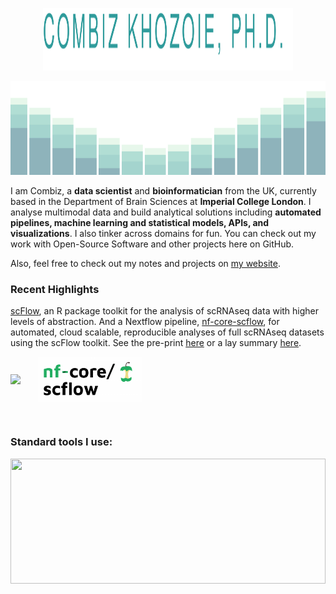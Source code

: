 <p align="center">
  <img src="./logo.svg" width="400" height="100">
</p>	
<img src="./waves.svg" width="100%" height="150">

I am Combiz, a **data scientist** and **bioinformatician** from the UK, currently based in the Department of Brain Sciences at **Imperial College London**. I analyse multimodal data and build analytical solutions including **automated pipelines, machine learning and statistical models, APIs, and visualizations**.  I also tinker across domains for fun. You can check out my work with Open-Source Software and other projects here on GitHub.

Also, feel free to check out my notes and projects on <a href="https://combiz.me" target="_blank">my website</a>.

### Recent Highlights

<a href="https://github.com/scFlow">scFlow</a>, an R package toolkit for the analysis of scRNAseq data with higher levels of abstraction.  And a Nextflow pipeline, <a href="https://github.com/combiz/nf-core-scflow">nf-core-scflow</a>, for automated, cloud scalable, reproducible analyses of full scRNAseq datasets using the scFlow toolkit.  See the pre-print <a href="https://www.biorxiv.org/content/10.1101/2021.08.16.456499v2">here</a> or a lay summary <a href="https://combiz.me/works/scflow-analytical-workflows-for-single-cell-data/">here</a>. 

<div>
    <a href="https://github.com/combiz/scflow"><img src="https://github.com/combiz/scFlow/raw/master/man/figures/logo.png" width="15%" align="center" /></a> &nbsp; &nbsp; &nbsp;
<a href="https://github.com/combiz/nf-core-scflow"><img src="https://github.com/combiz/nf-core-scflow/raw/dev/docs/images/nf-core-scflow_logo.png" width="33%" align="center"/></a>
<div>

&nbsp;
### Standard tools I use:

<img src="./tags.svg" width="100%" height="200">

